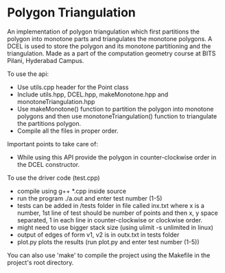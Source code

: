 # Polygon Triangulation

An implementation of polygon triangulation which first partitions the polygon into monotone parts and triangulates the monotone polygons. A DCEL is used to store the polygon and its monotone partitioning and the triangulation. Made as a part of the computation geometry course at BITS Pilani, Hyderabad Campus.

To use the api:

- Use utils.cpp header for the Point class
- Include utils.hpp, DCEL.hpp, makeMonotone.hpp and monotoneTriangulation.hpp
- Use makeMonotone() function to partition the polygon into monotone polygons and then use monotoneTriangulation() function to triangulate the partitions polygon.
- Compile all the files in proper order.

Important points to take care of:

- While using this API provide the polygon in counter-clockwise order in the DCEL constructor.

To use the driver code (test.cpp)

- compile using g++ \*.cpp inside source
- run the program ./a.out and enter test number (1-5)
- tests can be added in /tests folder in file called inx.txt where x is a number, 1st line of test should be number of points and then x, y space separated, 1 in each line in counter-clockwise or clockwise order.
- might need to use bigger stack size (using ulimit -s unlimited in linux)
- output of edges of form v1, v2 is in outx.txt in tests folder
- plot.py plots the results (run plot.py and enter test number (1-5))

You can also use 'make' to compile the project using the Makefile in the project's root directory.
